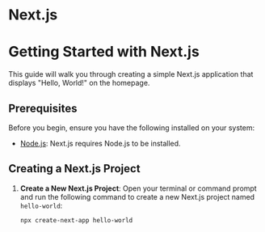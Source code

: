 # Next.js
# Getting Started with Next.js

This guide will walk you through creating a simple Next.js application that displays "Hello, World!" on the homepage.

## Prerequisites

Before you begin, ensure you have the following installed on your system:

- [Node.js](https://nodejs.org/): Next.js requires Node.js to be installed.

## Creating a Next.js Project

1. **Create a New Next.js Project**: Open your terminal or command prompt and run the following command to create a new Next.js project named `hello-world`:

   ```bash
   npx create-next-app hello-world
